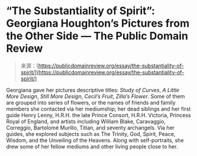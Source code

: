 <!--yml
category: 未分类
date: 2024-05-27 14:34:30
-->

# “The Substantiality of Spirit”: Georgiana Houghton’s Pictures from the Other Side — The Public Domain Review

> 来源：[https://publicdomainreview.org/essay/the-substantiality-of-spirit/](https://publicdomainreview.org/essay/the-substantiality-of-spirit/)

[](#p-3-0)

Georgiana gave her pictures descriptive titles: *Study of Curves*, *A Little More Design*, *Still More Design*, *Cecil’s Fruit*, *Zilla’s Flower*. Some of them are grouped into series of flowers, or the names of friends and family members she contacted via her mediumship; her dead siblings and her first guide Henry Lenny, H.R.H. the late Prince Consort, H.R.H. Victoria, Princess Royal of England, and artists including William Blake, Caravaggio, Correggio, Bartolomé Murillo, Titian, and seventy archangels. Via her guides, she explored subjects such as The Trinity, God, Spirit, Peace, Wisdom, and the Unveiling of the Heavens. Along with self-portraits, she drew some of her fellow mediums and other living people close to her.